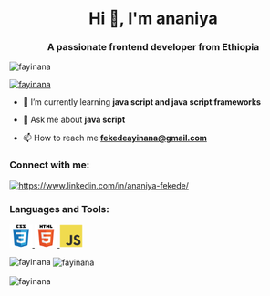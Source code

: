 <h1 align="center">Hi 👋, I'm ananiya </h1>
<h3 align="center">A passionate frontend developer from Ethiopia</h3>

<p align="left"> <img src="https://komarev.com/ghpvc/?username=fayinana&label=Profile%20views&color=0e75b6&style=flat" alt="fayinana" /> </p>

<p align="left"> <a href="https://github.com/ryo-ma/github-profile-trophy"><img src="https://github-profile-trophy.vercel.app/?username=fayinana" alt="fayinana" /></a> </p>

- 🌱 I’m currently learning **java script and java script frameworks**

- 💬 Ask me about **java script**

- 📫 How to reach me **fekedeayinana@gmail.com**

<h3 align="left">Connect with me:</h3>
<p align="left">
<a href="https://linkedin.com/in/https://www.linkedin.com/in/ananiya-fekede/" target="blank"><img align="center" src="https://raw.githubusercontent.com/rahuldkjain/github-profile-readme-generator/master/src/images/icons/Social/linked-in-alt.svg" alt="https://www.linkedin.com/in/ananiya-fekede/" height="30" width="40" /></a>
</p>

<h3 align="left">Languages and Tools:</h3>
<p align="left"> <a href="https://www.w3schools.com/css/" target="_blank" rel="noreferrer"> <img src="https://raw.githubusercontent.com/devicons/devicon/master/icons/css3/css3-original-wordmark.svg" alt="css3" width="40" height="40"/> </a> <a href="https://www.w3.org/html/" target="_blank" rel="noreferrer"> <img src="https://raw.githubusercontent.com/devicons/devicon/master/icons/html5/html5-original-wordmark.svg" alt="html5" width="40" height="40"/> </a> <a href="https://developer.mozilla.org/en-US/docs/Web/JavaScript" target="_blank" rel="noreferrer"> <img src="https://raw.githubusercontent.com/devicons/devicon/master/icons/javascript/javascript-original.svg" alt="javascript" width="40" height="40"/> </a> </p>

<p><img align="left" src="https://github-readme-stats.vercel.app/api/top-langs?username=fayinana&show_icons=true&locale=en&layout=compact" alt="fayinana" /></p>

<p>&nbsp;<img align="center" src="https://github-readme-stats.vercel.app/api?username=fayinana&show_icons=true&locale=en" alt="fayinana" /></p>

<p><img align="center" src="https://github-readme-streak-stats.herokuapp.com/?user=fayinana&" alt="fayinana" /></p>
